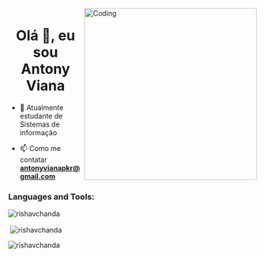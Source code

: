 <img align="right" alt="Coding" width="350" src="https://cdn.discordapp.com/attachments/975134068373065749/1160759459161833492/image.png?ex=6535d47c&is=65235f7c&hm=b72acc2d6965681c5f4c36f7cca501ca9580384863c0d3a0e2fb19c4582a885e&">
<h1 align="center">Olá 👋, eu sou Antony Viana</h1>


- 🔭 Atualmente estudante de Sistemas de informação

- 📫 Como me contatar **antonyvianapkr@gmail.com**



<h3 align="left">Languages and Tools:</h3>

<p><img align="center" src="https://github-readme-stats.vercel.app/api/top-langs?username=rishavchanda&show_icons=true&locale=en&layout=compact&theme=tokyonight" alt="rishavchanda" /></p>

<p>&nbsp;<img align="center" src="https://github-readme-stats.vercel.app/api?username=rishavchanda&show_icons=true&locale=en&theme=tokyonight" alt="rishavchanda" /></p>

<p><img align="center" src="https://github-readme-streak-stats.herokuapp.com/?user=rishavchanda&&theme=tokyonight" alt="rishavchanda" /></p>
